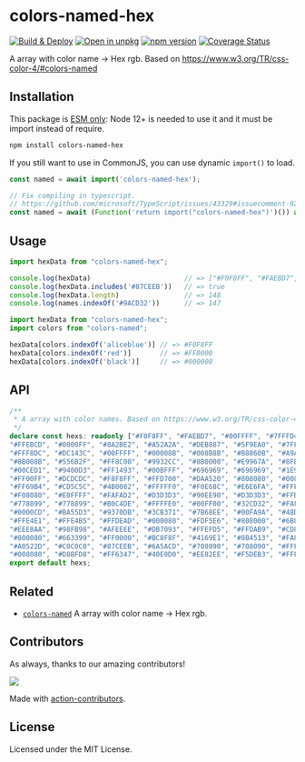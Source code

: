 colors-named-hex
===

[![Build & Deploy](https://github.com/jaywcjlove/colors-named-hex/actions/workflows/ci.yml/badge.svg)](https://github.com/jaywcjlove/colors-named-hex/actions/workflows/ci.yml)
[![Open in unpkg](https://img.shields.io/badge/Open%20in-unpkg-blue)](https://uiwjs.github.io/npm-unpkg/#/pkg/colors-named-hex/file/README.md)
[![npm version](https://img.shields.io/npm/v/colors-named-hex.svg)](https://www.npmjs.com/package/colors-named-hex)
[![Coverage Status](https://jaywcjlove.github.io/colors-named-hex/badges.svg)](https://jaywcjlove.github.io/colors-named-hex/lcov-report/)

A array with color name -> Hex rgb. Based on https://www.w3.org/TR/css-color-4/#colors-named

## Installation

This package is [ESM only](https://gist.github.com/sindresorhus/a39789f98801d908bbc7ff3ecc99d99c): Node 12+ is needed to use it and it must be import instead of require.

```bash
npm install colors-named-hex
```

If you still want to use in CommonJS, you can use dynamic `import()` to load.

```js
const named = await import('colors-named-hex');

// Fix compiling in typescript.
// https://github.com/microsoft/TypeScript/issues/43329#issuecomment-922544562
const named = await (Function('return import("colors-named-hex")')()) as Promise<typeof import("colors-named-hex")>;
```

## Usage

```js
import hexData from "colors-named-hex";

console.log(hexData)                       // => ["#F0F8FF", "#FAEBD7", "#00FFFF", "#7FFFD4", ... ]
console.log(hexData.includes('#87CEEB'))   // => true
console.log(hexData.length)                // => 148
console.log(names.indexOf('#9ACD32'))      // => 147
```

```js
import hexData from "colors-named-hex";
import colors from "colors-named";

hexData[colors.indexOf('aliceblue')] // => #F0F8FF
hexData[colors.indexOf('red')]       // => #FF0000
hexData[colors.indexOf('black')]     // => #000000
```

## API

```ts
/**
 * A array with color names. Based on https://www.w3.org/TR/css-color-4/#named-colors
 */
declare const hexs: readonly ["#F0F8FF", "#FAEBD7", "#00FFFF", "#7FFFD4", "#F0FFFF", "#F5F5DC", "#FFE4C4","#000000",
"#FFEBCD", "#0000FF", "#8A2BE2", "#A52A2A", "#DEB887", "#5F9EA0", "#7FFF00", "#D2691E", "#FF7F50", "#6495ED",
"#FFF8DC", "#DC143C", "#00FFFF", "#00008B", "#008B8B", "#B8860B", "#A9A9A9", "#006400", "#A9A9A9", "#BDB76B",
"#8B008B", "#556B2F", "#FF8C00", "#9932CC", "#8B0000", "#E9967A", "#8FBC8F", "#483D8B", "#2F4F4F", "#2F4F4F",
"#00CED1", "#9400D3", "#FF1493", "#00BFFF", "#696969", "#696969", "#1E90FF", "#B22222", "#FFFAF0", "#228B22",
"#FF00FF", "#DCDCDC", "#F8F8FF", "#FFD700", "#DAA520", "#808080", "#008000", "#ADFF2F", "#808080", "#F0FFF0",
"#FF69B4", "#CD5C5C", "#4B0082", "#FFFFF0", "#F0E68C", "#E6E6FA", "#FFF0F5", "#7CFC00", "#FFFACD", "#ADD8E6",
"#F08080", "#E0FFFF", "#FAFAD2", "#D3D3D3", "#90EE90", "#D3D3D3", "#FFB6C1", "#FFA07A", "#20B2AA", "#87CEFA",
"#778899", "#778899", "#B0C4DE", "#FFFFE0", "#00FF00", "#32CD32", "#FAF0E6", "#FF00FF", "#800000", "#66CDAA",
"#0000CD", "#BA55D3", "#9370DB", "#3CB371", "#7B68EE", "#00FA9A", "#48D1CC", "#C71585", "#191970", "#F5FFFA",
"#FFE4E1", "#FFE4B5", "#FFDEAD", "#000080", "#FDF5E6", "#808000", "#6B8E23", "#FFA500", "#FF4500", "#DA70D6",
"#EEE8AA", "#98FB98", "#AFEEEE", "#DB7093", "#FFEFD5", "#FFDAB9", "#CD853F", "#FFC0CB", "#DDA0DD", "#B0E0E6",
"#800080", "#663399", "#FF0000", "#BC8F8F", "#4169E1", "#8B4513", "#FA8072", "#F4A460", "#2E8B57", "#FFF5EE",
"#A0522D", "#C0C0C0", "#87CEEB", "#6A5ACD", "#708090", "#708090", "#FFFAFA", "#00FF7F", "#4682B4", "#D2B48C",
"#008080", "#D8BFD8", "#FF6347", "#40E0D0", "#EE82EE", "#F5DEB3", "#FFFFFF", "#F5F5F5", "#FFFF00", "#9ACD32"];
export default hexs;
```

## Related

- [`colors-named`](https://github.com/jaywcjlove/colors-named) A array with color name -> Hex rgb.

## Contributors

As always, thanks to our amazing contributors!

<a href="https://github.com/jaywcjlove/colors-named-hex/graphs/contributors">
  <img src="https://jaywcjlove.github.io/colors-named-hex/CONTRIBUTORS.svg" />
</a>

Made with [action-contributors](https://github.com/jaywcjlove/github-action-contributors).

## License

Licensed under the MIT License.
